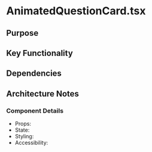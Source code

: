 # AnimatedQuestionCard.tsx

## Purpose

## Key Functionality

## Dependencies

## Architecture Notes

### Component Details
- Props: 
- State: 
- Styling: 
- Accessibility: 
